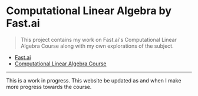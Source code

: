 # Computational Linear Algebra by Fast.ai
> This project contains my work on Fast.ai's Computational Linear Algebra Course along with my own explorations of the subject.<br>


- [Fast.ai](https://www.fast.ai)
- [Computational Linear Algebra Course](https://github.com/fastai/numerical-linear-algebra) <br>
---
This is a work in progress. This website be updated as and when I make more progress towards the course.
